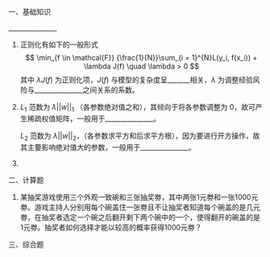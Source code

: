 一、基础知识

$\_\_\_\_\_\_\_\_\_\_\_\_\_\_\_$

1. 正则化有如下的一般形式
   $$
   \min_{f \in \mathcal{F}} {\frac{1}{N}}\sum_{i = 1}^{N}L(y_i, f(x_i)) + \lambda J(f) \quad \lambda > 0
   $$
   其中 $\lambda J(f)$ 为正则化项，$J(f)$ 与模型的复杂度呈$\_\_\_\_\_\_\_$相关，$\lambda$ 为调整经验风险与$\_\_\_\_\_\_\_\_\_\_\_\_\_\_\_$之间关系的系数。

2. $L_1$ 范数为 $\lambda ||w||_1$ （各参数绝对值之和），其倾向于将各参数调整为 $0$，故可产生稀疏权值矩阵，一般用于$\_\_\_\_\_\_\_\_\_\_\_\_\_\_\_$。

   $L_2$ 范数为 $\lambda ||w||_2$，（各参数求平方和后求平方根），因为要进行开方操作，故其主要影响绝对值大的参数，一般用于$\_\_\_\_\_\_\_\_\_\_\_\_\_\_\_$。

3. 



二、计算题

1. 某抽奖游戏使用三个外观一致碗和三张抽奖劵，其中两张1元劵和一张1000元劵。游戏主持人分别用每个碗盖住一张劵且不让抽奖者知道每个碗盖的是几元劵，在抽奖者选定一个碗之后翻开剩下两个碗中的一个，使得翻开的碗盖的是1元劵。抽奖者如何选择才能以较高的概率获得1000元劵？



三、综合题



